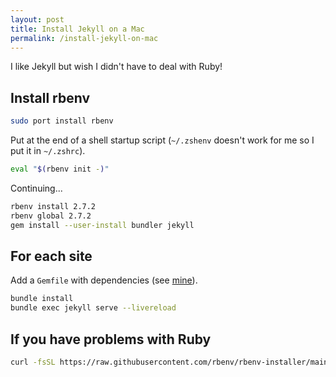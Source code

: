```yaml
---
layout: post
title: Install Jekyll on a Mac
permalink: /install-jekyll-on-mac
---
```

I like Jekyll but wish I didn't have to deal with Ruby!

## Install rbenv

```sh
sudo port install rbenv
```

Put at the end of a shell startup script (`~/.zshenv` doesn't work for me so I
put it in `~/.zshrc`).

```sh
eval "$(rbenv init -)"
```

Continuing...

```sh
rbenv install 2.7.2
rbenv global 2.7.2
gem install --user-install bundler jekyll
```

## For each site

Add a `Gemfile` with dependencies (see [mine](https://github.com/explodinglabs/composed.blog/blob/master/Gemfile)).

```sh
bundle install
bundle exec jekyll serve --livereload
```

## If you have problems with Ruby

```sh
curl -fsSL https://raw.githubusercontent.com/rbenv/rbenv-installer/main/bin/rbenv-doctor | bash
```

